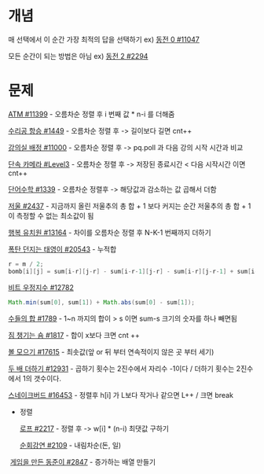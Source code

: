 # 개념

매 선택에서 이 순간 가장 최적의 답을 선택하기 	ex) [동전 0 #11047](https://www.acmicpc.net/problem/11047)

모든 순간이 되는 방법은 아님 ex) [동전 2 #2294](https://www.acmicpc.net/problem/2294)



# 문제

[ATM #11399](https://www.acmicpc.net/problem/11399) - 오름차순 정렬 후 i 번째 값 * n-i 를 더해줌

[수리공 항승 #1449](https://www.acmicpc.net/problem/1449) - 오름차순 정렬 후 -> 길이보다 길면 cnt++

[강의실 배정 #11000](https://www.acmicpc.net/problem/11000) - 오름차순 정렬 후 -> pq.poll 과 다음 강의 시작 시간과 비교

[단속 카메라 #Level3](https://programmers.co.kr/learn/courses/30/lessons/42884) - 오름차순 정렬 후 -> 저장된 종료시간 < 다음 시작시간 이면 cnt++

[단어수학 #1339](https://www.acmicpc.net/problem/1339) - 오름차순 정렬후 -> 해당값과 감소하는 값 곱해서 더함

[저울 #2437](https://www.acmicpc.net/problem/2437) -  지금까지 올린 저울추의 총 합 + 1 보다 커지는 순간 저울추의 총 합 + 1이 측정할 수 없는 최소값이 됨

[행복 유치원 #13164](https://www.acmicpc.net/problem/13164) - 차이를 오름차순 정렬 후 N-K-1 번째까지 더하기

[폭탄 던지는 태영이 #20543](https://www.acmicpc.net/problem/20543) - 누적합

```java
r = m / 2;
bomb[i][j] = sum[i-r][j-r] - sum[i-r-1][j-r] - sum[i-r][j-r-1] + sum[i-r-1][j-r-1] + bomb[i-M][j] + bomb[i][j-M] - bomb[i-M][j-M] ;
```

[비트 우정지수 #12782](https://www.acmicpc.net/problem/12782)	

```java
Math.min(sum[0], sum[1]) + Math.abs(sum[0] - sum[1]);
```

[수들의 합 #1789](https://www.acmicpc.net/problem/1789)	-  1~n 까지의 합이  > s 이면 sum-s 크기의 숫자를 하나 빼면됨

[짐 챙기는 숌 #1817](https://www.acmicpc.net/problem/1817) - 합이 x보다 크면 cnt ++

[볼 모으기 #17615](https://www.acmicpc.net/problem/17615) -  최솟값(앞 or 뒤 부터 연속적이지 않은 곳 부터 세기) 

[두 배 더하기 #12931](https://www.acmicpc.net/problem/12931) - 곱하기 횟수는 2진수에서 자리수 -1이다  /  더하기 횟수는 2진수에서 1의 갯수이다.

[스네이크버드 #16453](https://www.acmicpc.net/problem/16435) - 정렬후 h[i] 가 L보다 작거나 같으면 L++ /  크면 break

* 정렬

  [로프 #2217](https://www.acmicpc.net/problem/2217) - 정렬 후 -> w[i] * (n-i) 최댓값 구하기
  
  [순회강연 #2109](https://www.acmicpc.net/problem/2109) - 내림차순(돈, 일)

​		[게임을 만든 동준이 #2847](https://www.acmicpc.net/problem/2847) - 증가하는 배열 만들기
